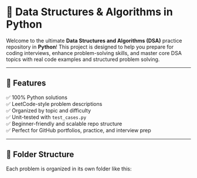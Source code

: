 # 🧠 Data Structures & Algorithms in Python

Welcome to the ultimate **Data Structures and Algorithms (DSA)** practice repository in **Python**! This project is designed to help you prepare for coding interviews, enhance problem-solving skills, and master core DSA topics with real code examples and structured problem solving.

---

## 📌 Features

✅ 100% Python solutions  
✅ LeetCode-style problem descriptions  
✅ Organized by topic and difficulty  
✅ Unit-tested with `test_cases.py`  
✅ Beginner-friendly and scalable repo structure  
✅ Perfect for GitHub portfolios, practice, and interview prep

---

## 🧾 Folder Structure

Each problem is organized in its own folder like this:

